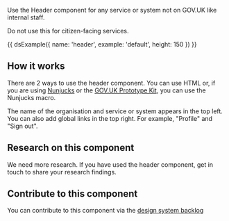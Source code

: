 Use the Header component for any service or system not on GOV.UK like internal staff.

Do not use this for citizen-facing services.

{{ dsExample({
  name: 'header',
  example: 'default',
  height: 150
}) }}

## How it works

There are 2 ways to use the header component. You can use HTML or, if you are using [Nunjucks](https://mozilla.github.io/nunjucks/) or the [GOV.UK Prototype Kit](https://govuk-prototype-kit.herokuapp.com/), you can use the Nunjucks macro.

The name of the organisation and service or system appears in the top left. You can also add global links in the top right. For example, "Profile" and "Sign out".

## Research on this component

We need more research. If you have used the header component, get in touch to share your research findings.

## Contribute to this component

You can contribute to this component via the [design system backlog](https://github.com/ministryofjustice/moj-design-system-backlog/issues/7)